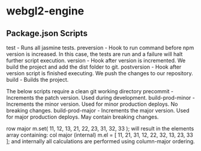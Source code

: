 # webgl2-engine

## Package.json Scripts
test - Runs all jasmine tests.
preversion - Hook to run command before npm version is increased. In this case, the tests are run and a failure will halt further script execution.
version - Hook after version is incremented. We build the project and add the dist folder to git.
postversion - Hook after version script is finished executing. We push the changes to our repository.
build - Builds the project.

The below scripts require a clean git working directory
precommit - Increments the patch version. Used during development.
build-prod-minor - Increments the minor version. Used for minor production deploys. No breaking changes.
build-prod-major - Increments the major version. Used for major production deploys. May contain breaking changes.


row major
     m.set( 11, 12, 13,
            21, 22, 23,
            31, 32, 33 ); will result in the elements array containing:
col major (internal)
  m.el  = [ 11, 21, 31,
            12, 22, 32,
            13, 23, 33 ]; and internally all calculations are performed using column-major ordering. 